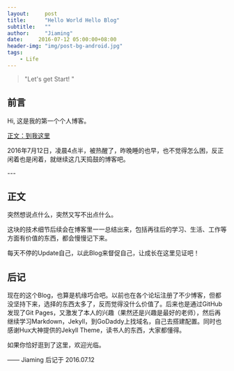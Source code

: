 ```yaml
---
layout:     post
title:      "Hello World Hello Blog"
subtitle:   ""
author:     "Jiaming"
date:     2016-07-12 05:00:00+08:00
header-img: "img/post-bg-android.jpg"
tags:
    - Life
---
```


> "Let's get Start! "


## 前言

Hi, 这是我的第一个个人博客。

[正文：到我这里](#build) 

2016年7月12日，凌晨4点半，被热醒了，昨晚睡的也早，也不觉得怎么困，反正闲着也是闲着，就继续这几天捣鼓的博客吧。


<p id = "build"></p>
---

## 正文

突然想说点什么，突然又写不出点什么。

这块的技术细节后续会在博客里一一总结出来，包括再往后的学习、生活、工作等方面有价值的东西，都会慢慢记下来。

每天不停的Update自己，以此Blog来督促自己，让成长在这里见证吧！


## 后记

现在的这个Blog，也算是机缘巧合吧。以前也在各个论坛注册了不少博客，但都没坚持下来，选择的东西太多了，反而觉得没什么价值了。后来也是通过GitHub发现了Git Pages，又激发了本人的兴趣（果然还是兴趣是最好的老师），然后再继续学习Markdown，Jekyll，到GoDaddy上找域名，自己去搭建配置。同时也感谢Hux大神提供的Jekyll Theme，读书人的东西，大家都懂得。

如果你恰好逛到了这里，欢迎光临。

—— Jiaming 后记于 2016.07.12


